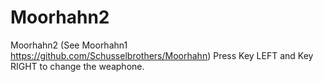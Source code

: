 # Moorhahn2
Moorhahn2 (See Moorhahn1 https://github.com/Schusselbrothers/Moorhahn)
Press Key LEFT and Key RIGHT to change the weaphone.

